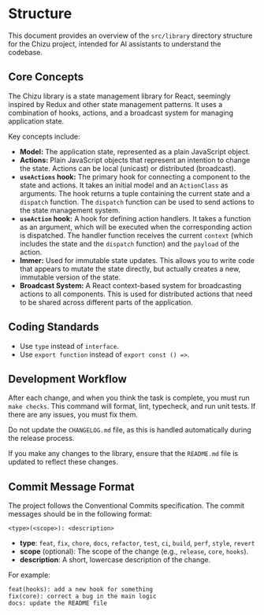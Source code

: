 # Structure

This document provides an overview of the `src/library` directory structure for the Chizu project, intended for AI assistants to understand the codebase.

## Core Concepts

The Chizu library is a state management library for React, seemingly inspired by Redux and other state management patterns. It uses a combination of hooks, actions, and a broadcast system for managing application state.

Key concepts include:

- **Model:** The application state, represented as a plain JavaScript object.
- **Actions:** Plain JavaScript objects that represent an intention to change the state. Actions can be local (unicast) or distributed (broadcast).
- **`useActions` hook:** The primary hook for connecting a component to the state and actions. It takes an initial model and an `ActionClass` as arguments. The hook returns a tuple containing the current state and a `dispatch` function. The `dispatch` function can be used to send actions to the state management system.
- **`useAction` hook:** A hook for defining action handlers. It takes a function as an argument, which will be executed when the corresponding action is dispatched. The handler function receives the current `context` (which includes the state and the `dispatch` function) and the `payload` of the action.
- **Immer:** Used for immutable state updates. This allows you to write code that appears to mutate the state directly, but actually creates a new, immutable version of the state.
- **Broadcast System:** A React context-based system for broadcasting actions to all components. This is used for distributed actions that need to be shared across different parts of the application.

## Coding Standards

- Use `type` instead of `interface`.
- Use `export function` instead of `export const () =>`.

## Development Workflow

After each change, and when you think the task is complete, you must run `make checks`. This command will format, lint, typecheck, and run unit tests. If there are any issues, you must fix them.

Do not update the `CHANGELOG.md` file, as this is handled automatically during the release process.

If you make any changes to the library, ensure that the `README.md` file is updated to reflect these changes.

## Commit Message Format

The project follows the Conventional Commits specification. The commit messages should be in the following format:

```
<type>(<scope>): <description>
```

- **type**: `feat`, `fix`, `chore`, `docs`, `refactor`, `test`, `ci`, `build`, `perf`, `style`, `revert`
- **scope** (optional): The scope of the change (e.g., `release`, `core`, `hooks`).
- **description**: A short, lowercase description of the change.

For example:

```
feat(hooks): add a new hook for something
fix(core): correct a bug in the main logic
docs: update the README file
```